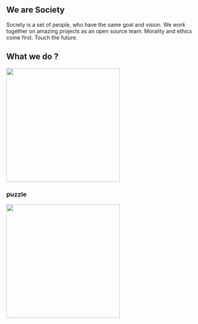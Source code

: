 ## We are Society

Society is a set of people, who have the same goal and vision. We work together 
on amazing projects as an open source team. Morality and ethics come first. 
Touch the future.

## What we do ?

<p align="left">
  <img src="https://github.com/antistereotip/ghost/blob/main/SOCIETY/puzzle.gif" width="300" />
</p>

### puzzle

<p align="left">
  <img src="https://github.com/antistereotip/ghost/blob/main/SOCIETY/cicada-3301.gif" width="300" />
</p>

